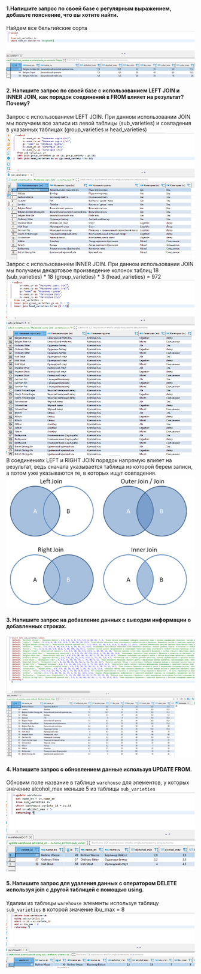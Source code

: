 #### 1.Напишите запрос по своей базе с регулярным выражением, добавьте пояснение, что вы хотите найти.
Найдем все бельгийские сорта
![](https://github.com/nikerov-kirill/OtusDB_2021/blob/master/DML%20%D1%81%D0%BA%D1%80%D0%B8%D0%BF%D1%82%D1%8B%20PostgreSQL/1q.png)
#### 2. Напишите запрос по своей базе с использованием LEFT JOIN и INNER JOIN, как порядок соединений в FROM влияет на результат? Почему?
Запрос с использованием LEFT JOIN. При данном использовании JOIN мы получаем все записи из левой таблицы (sub_varieties) и совпадения в указанных таблицах (group_varieties и head_varieties)
![](https://github.com/nikerov-kirill/OtusDB_2021/blob/master/DML%20%D1%81%D0%BA%D1%80%D0%B8%D0%BF%D1%82%D1%8B%20PostgreSQL/2q.png)
Запрос с использованием INNER JOIN. При данном использовании JOIN мы получаем декартовое произведение колонок таблиц 18 (sub_varieties) * 18 (group_varieties) * 3 (head_varieties) = 972
![](https://github.com/nikerov-kirill/OtusDB_2021/blob/master/DML%20%D1%81%D0%BA%D1%80%D0%B8%D0%BF%D1%82%D1%8B%20PostgreSQL/2q_1.png)
В соединениях LEFT и RIGHT JOIN порядок напрямую влияет на результат, ведь сначала указывается таблица из которой берем записи, а потом уже указываются те, в которых ищут совпадения.
![](https://github.com/nikerov-kirill/OtusDB_2021/blob/master/DML%20%D1%81%D0%BA%D1%80%D0%B8%D0%BF%D1%82%D1%8B%20PostgreSQL/2q_4.png)
#### 3. Напишите запрос на добавление данных с выводом информации о добавленных строках.
![](https://github.com/nikerov-kirill/OtusDB_2021/blob/master/DML%20%D1%81%D0%BA%D1%80%D0%B8%D0%BF%D1%82%D1%8B%20PostgreSQL/3q.png)
#### 4. Напишите запрос с обновлением данные используя UPDATE FROM.
Обновим поле название в таблице `warehouse` для элементов, у которых значение alcohol_max меньше 5 из таблицы `sub_varieties`
![](https://github.com/nikerov-kirill/OtusDB_2021/blob/master/DML%20%D1%81%D0%BA%D1%80%D0%B8%D0%BF%D1%82%D1%8B%20PostgreSQL/4q.png)
#### 5. Напишите запрос для удаления данных с оператором DELETE используя join с другой таблицей с помощью using.
Удалим из таблицы `warehouse` элементы используя таблицу `sub_varieties` в которой значение ibu_max = 8
![](https://github.com/nikerov-kirill/OtusDB_2021/blob/master/DML%20%D1%81%D0%BA%D1%80%D0%B8%D0%BF%D1%82%D1%8B%20PostgreSQL/5q.png)
